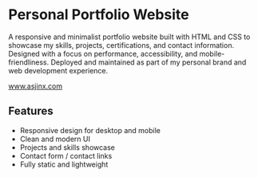 # Personal Portfolio Website
A responsive and minimalist portfolio website built with HTML and CSS to showcase my skills, projects, certifications, and contact information. Designed with a focus on performance, accessibility, and mobile-friendliness. Deployed and maintained as part of my personal brand and web development experience.

www.asjinx.com

## Features
- Responsive design for desktop and mobile
- Clean and modern UI
- Projects and skills showcase
- Contact form / contact links
- Fully static and lightweight

